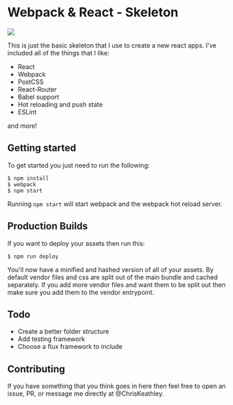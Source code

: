# Webpack & React - Skeleton

<img src="https://travis-ci.org/keathley/webpack-react-skeleton.svg?branch=master" />

This is just the basic skeleton that I use to create a new react apps.  I've included all of the things that I like:

* React
* Webpack
* PostCSS
* React-Router
* Babel support
* Hot reloading and push state
* ESLint

and more!

## Getting started

To get started you just need to run the following:

    $ npm install
    $ webpack
    $ npm start

Running `npm start` will start webpack and the webpack hot reload server.

## Production Builds

If you want to deploy your assets then run this:

    $ npm run deploy

You'll now have a minified and hashed version of all of your assets.  By default vendor files and css are split out of the main bundle and cached separately.  If you add more vendor files and want them to be split out then make sure you add them to the vendor entrypoint.

## Todo

* Create a better folder structure
* Add testing framework
* Choose a flux framework to include

## Contributing

If you have something that you think goes in here then feel free to open an issue, PR, or message me directly at @ChrisKeathley.
